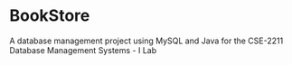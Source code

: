 # BookStore

A database management project using MySQL and Java for the CSE-2211 Database Management Systems - I Lab
